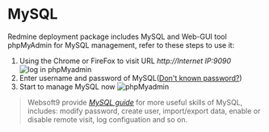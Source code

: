 # MySQL

Redmine deployment package includes MySQL and Web-GUI tool phpMyAdmin for MySQL management, refer to these steps to use it:

1. Using the Chrome or FireFox to visit URL *http://Internet IP:9090*
  ![log in phpMyadmin](https://libs.websoft9.com/Websoft9/DocsPicture/en/mysql/mysql-login-websoft9.png)
3. Enter username and password of MySQL([Don't known password?](/stack-accounts.md))
4. Start to manage MySQL now
  ![phpMyadmin](https://libs.websoft9.com/Websoft9/DocsPicture/en/phpmyadmin/phpmyadmin-createdb-websoft9.png)

> Websoft9 provide *[MySQL guide](https://support.websoft9.com/docs/mysql/admin-phpmyadmin.html)* for more useful skills of MySQL, includes: modify password, create user, import/export data, enable or disable remote visit, log configuation and so on.